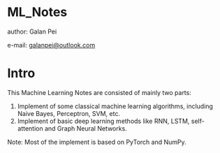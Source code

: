 # ML_Notes
author: Galan Pei

e-mail: galanpei@outlook.com

# Intro

This Machine Learning Notes are consisted of mainly two parts: 

1. Implement of some classical machine learning algorithms, including Naive Bayes, Perceptron, SVM, etc.
2. Implement of basic deep learning methods like RNN, LSTM, self-attention and Graph Neural Networks.

Note: Most of the implement is based on PyTorch and NumPy.
